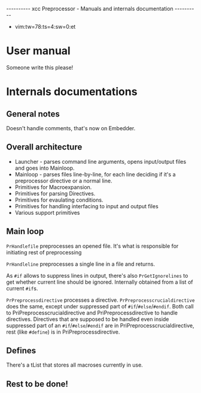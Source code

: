  ---------- xcc Preprocessor - Manuals and internals documentation ---------- 
- vim:tw=78:ts=4:sw=0:et

# User manual
Someone write this please!

# Internals documentations
## General notes

Doesn't handle comments, that's now on Embedder.

## Overall architecture

- Launcher - parses command line arguments, opens input/output files
and goes into Mainloop.
- Mainloop - parses files line-by-line, for each line deciding if it's a preprocessor directive or a normal line.
- Primitives for Macroexpansion.
- Primitives for parsing Directives.
- Primitives for evaulating conditions.
- Primitives for handling interfacing to input and output files
- Various support primitives

## Main loop
`PrHandlefile` preprocesses an opened file. It's what is responsible for
initiating rest of preprocessing

`PrHandleline` preprocesses a single line in a file and returns.

As `#if` allows to suppress lines in output, there's also `PrGetIgnorelines`
to get whether current line should be ignored. Internally obtained from a list
of current `#if`s.

`PrPreprocessdirective` processes a directive.
`PrPreprocesscrucialdirective` does the same, except under suppressed part
of `#if`/`#else`/`#endif`.
Both call to PriPreprocesscrucialdirective and PriPreprocessdirective to
handle directives. Directives that are supposed to be handled even inside 
suppressed part of an `#if`/`#else`/`#endif` are in
PriPreprocesscrucialdirective, rest (like `#define`) is in 
PriPreprocessdirective.

## Defines
There's a tList<tPrMacrodefinition> that stores all macroses currently in use.

## Rest to be done!

